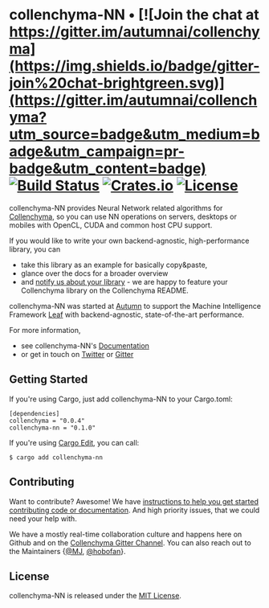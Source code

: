 # collenchyma-NN • [![Join the chat at https://gitter.im/autumnai/collenchyma](https://img.shields.io/badge/gitter-join%20chat-brightgreen.svg)](https://gitter.im/autumnai/collenchyma?utm_source=badge&utm_medium=badge&utm_campaign=pr-badge&utm_content=badge) [![Build Status](https://travis-ci.org/autumnai/collenchyma-nn.svg?branch=master)](https://travis-ci.org/autumnai/collenchyma-nn) [![Crates.io](http://meritbadge.herokuapp.com/collenchyma-nn)](https://crates.io/crates/collenchyma-nn) [![License](https://img.shields.io/crates/l/collenchyma-nn.svg)](LICENSE)

collenchyma-NN provides Neural Network related algorithms for [Collenchyma][collenchyma],
so you can use NN operations on servers, desktops or mobiles with OpenCL, CUDA
and common host CPU support.

If you would like to write your own backend-agnostic, high-performance library, you can  
* take this library as an example for basically copy&paste,
* glance over the docs for a broader overview
* and [notify us about your library][gitter-collenchyma] - we are happy to feature your Collenchyma library on the Collenchyma README.

collenchyma-NN was started at [Autumn][autumn] to support the Machine Intelligence
Framework [Leaf][leaf] with backend-agnostic, state-of-the-art performance.

For more information,

* see collenchyma-NN's [Documentation](http://autumnai.github.io/collenchyma-nn)
* or get in touch on [Twitter][twitter-autumn] or [Gitter][gitter-collenchyma]

[collenchyma]: https://github.com/autumnai/collenchyma
[autumn]: http://autumnai.com
[leaf]: https://github.com/autumnai/leaf
[twitter-autumn]: https://twitter.com/autumn_eng

## Getting Started

If you're using Cargo, just add collenchyma-NN to your Cargo.toml:

    [dependencies]
    collenchyma = "0.0.4"
    collenchyma-nn = "0.1.0"

If you're using [Cargo Edit][cargo-edit], you can call:

    $ cargo add collenchyma-nn

[cargo-edit]: https://github.com/killercup/cargo-edit

## Contributing

Want to contribute? Awesome! We have
[instructions to help you get started contributing code or documentation][contributing].
And high priority issues, that we could need your help with.

We have a mostly real-time collaboration culture and happens here on Github and
on the [Collenchyma Gitter Channel][gitter-collenchyma].
You can also reach out to the Maintainers
{[@MJ][mj], [@hobofan][hobofan]}.

[contributing]: CONTRIBUTING.md
[gitter-collenchyma]: https://gitter.im/autumnai/collenchyma
[mj]: https://twitter.com/mjhirn
[hobofan]: https://twitter.com/hobofan

## License

collenchyma-NN is released under the [MIT License][license].

[license]: LICENSE
